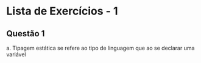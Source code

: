 # Lista de Exercícios - 1

## Questão 1

a. Tipagem estática se refere ao tipo de linguagem que ao se declarar uma variável 
